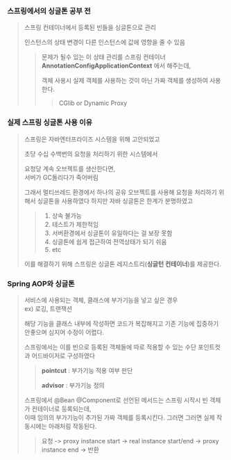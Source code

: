 ### 스프링에서의 싱글톤 공부 전
> 스프링 컨테이너에서 등록된 빈들을 싱글톤으로 관리 
> 
> 인스턴스의 상태 변경이 다른 인스턴스에 값에 영향을 줄 수 있음 
> 
> > 문제가 될수 있는 이 상태 관리를 스프링 컨테이너 __AnnotationConfigApplicationContext__ 에서 해주는데,
> >
> > 객체 사용시 실제 객체를 사용하는 것이 아닌 가짜 객체를 생성하여 사용한다.
> >> CGlib or Dynamic Proxy
>
### 실제 스프링 싱글톤 사용 이유
> 스프링은 자바엔터프라이즈 시스템을 위해 고안되었고
> 
> 초당 수십 수백번의 요청을 처리하기 위한 시스템에서
> 
> 요청당 계속 오브젝트를 생산한다면,\
> 서버가 GC돌리다가 죽어버림
>
> 그래서 멀티쓰레드 환경에서 하나의 공유 오브젝트를 사용해 요청을 처리하기 위해서 싱글톤을 사용하였다
> 하지만 자바 싱글톤은 한계가 분명하였고
> > 1. 상속 불가능
> > 2. 테스트가 제한적임
> > 3. 서버환경에서 싱글톤이 유일하다는 걸 보장 못함
> > 4. 싱글톤에 쉽게 접근하여 전역상태가 되기 쉬움 
> > 5. etc
>
> 이를 해결하기 위해 스프링은 싱글톤 레지스트리(__싱글턴 컨테이너__)를 제공한다.

### Spring AOP와 싱글톤

> 서비스에 사용되는 객체, 클래스에 부가기능을 넣고 싶은 경우\
> ex) 로깅, 트랜잭션
> 
> 해당 기능을 클래스 내부에 작성하면 코드가 복잡해지고 기존 기능에 집중하기 안좋으며 심지어 수정이 어렵다.
> 
>스프링에서는 이를 빈으로 등록된 객체들에 따로 적용할 수 있는 수단 포인트컷과 어드바이저로 구성하였다
> > __pointcut__ : 부가기능 적용 여부 판단
> > 
> > __advisor__ : 부가기능 정의
> 
> 
> 스프링에서 @Bean @Component로 선언된 메서드는 스프링 시작시 빈 객체가 컨테이너로 등록되는데,\
> 이때 임의의 부가기능이 추가된 가짜 객체를 등록시킨다.
> 그러면 그러면 실제 작동시에는 아래처림 작동된다.
> >요청 -> proxy instance start -> real instance start/end -> proxy instance end -> 반환